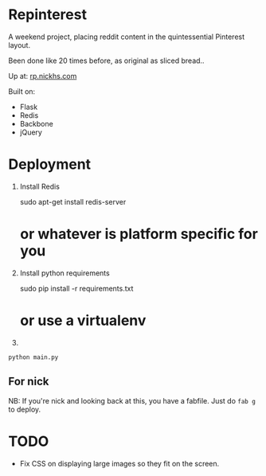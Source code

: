 # Repinterest

A weekend project, placing reddit content in the quintessential Pinterest layout.

Been done like 20 times before, as original as sliced bread..

Up at: [rp.nickhs.com](http://rp.nickhs.com)

Built on:
 - Flask
 - Redis
 - Backbone
 - jQuery

# Deployment

1) Install Redis

    sudo apt-get install redis-server
    # or whatever is platform specific for you

2) Install python requirements

    sudo pip install -r requirements.txt
    # or use a virtualenv

3)

    python main.py

## For nick

NB: If you're nick and looking back at this, you
have a fabfile. Just do `fab g` to deploy.

# TODO

* Fix CSS on displaying large images so they fit on the screen.
